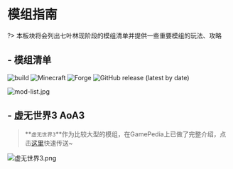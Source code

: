 # 模组指南

?> 本板块将会列出七叶林现阶段的模组清单并提供一些重要模组的玩法、攻略

## - 模组清单

![build](https://img.shields.io/badge/build-passing-orange?style=flat-square&logo=java)
![Minecraft](https://img.shields.io/badge/Minecraft-1.12.2-blue?style=flat-square&logo=mojang)
![Forge](https://img.shields.io/badge/Forge-14.23.5.2847-brightgreen?style=flat-square&logo=conda-forge)
![GitHub release (latest by date)](https://img.shields.io/github/v/release/ElaBosak233/BJ-ClientSide?style=flat-square)

![mod-list.jpg](https://i.loli.net/2020/03/13/EMoL8h3DSz1PBV2.jpg)

## - 虚无世界3 AoA3

> **`虚无世界3`**作为比较大型的模组，在GamePedia上已做了完整介绍，点击[这里](https://adventofascension-zh.gamepedia.com/Advent_of_Ascension_Wiki)快速传送~

![虚无世界3.png](https://i.loli.net/2020/03/13/ajSfUQ92DomxBFl.png)